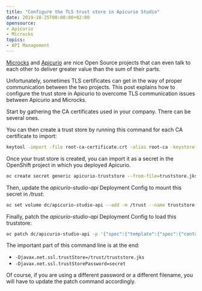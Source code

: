 ```yaml
---
title: "Configure the TLS trust store in Apicurio Studio"
date: 2019-10-25T00:00:00+02:00
opensource: 
- Apicurio
- Microcks
topics:
- API Management
---
```


[Microcks](http://microcks.github.io) and [Apicurio](https://www.apicur.io/) are nice Open Source projects that can even talk to each other to deliver greater value than the sum of their parts.

Unfortunately, sometimes TLS certificates can get in the way of proper communication between the two projects.
This post explains how to configure the trust store in Apicurio to overcome TLS communication issues between Apicurio and Microcks.

Start by gathering the CA certificates used in your company. There can be several ones.

You can then create a trust store by running this command for each CA certificate to import:

```sh
keytool -import -file root-ca-certificate.crt -alias root-ca -keystore truststore.jks -storepass secret -trustcacerts -noprompt
```

Once your trust store is created, you can import it as a secret in the OpenShift project in which you deployed Apicurio.

```sh
oc create secret generic apicurio-truststore --from-file=truststore.jks
```

Then, update the *apicurio-studio-api* Deployment Config to mount this secret in */trust*:

```sh
oc set volume dc/apicurio-studio-api --add -m /trust --name truststore -t secret --secret-name=apicurio-truststore
```

Finally, patch the *apicurio-studio-api* Deployment Config to load this truststore:

```sh
oc patch dc/apicurio-studio-api -p '{"spec":{"template":{"spec":{"containers":[{"name":"apicurio-studio-api","args":["/bin/sh","-c","java -jar /opt/apicurio/apicurio-studio-api-thorntail.jar     -Xms${APICURIO_MIN_HEAP}     -Xmx${APICURIO_MAX_HEAP}     -Dthorntail.port.offset=${APICURIO_PORT_OFFSET}     -Dthorntail.datasources.data-sources.ApicurioDS.driver-name=${APICURIO_DB_DRIVER_NAME}     -Dthorntail.datasources.data-sources.ApicurioDS.connection-url=${APICURIO_DB_CONNECTION_URL}     -Dthorntail.datasources.data-sources.ApicurioDS.user-name=${APICURIO_DB_USER_NAME}     -Dthorntail.datasources.data-sources.ApicurioDS.password=${APICURIO_DB_PASSWORD}     -Dthorntail.datasources.data-sources.ApicurioDS.valid-connection-checker-class-name=${APICURIO_DB_VALID_CONNECTION_CHECKER_CLASS_NAME}     -Dthorntail.datasources.data-sources.ApicurioDS.validate-on-match=${APICURIO_DB_VALID_ON_MATCH}     -Dthorntail.datasources.data-sources.ApicurioDS.background-validation=${APICURIO_DB_BACKGROUND_VALIDATION}     -Dthorntail.datasources.data-sources.ApicurioDS.exception-sorter-class-name=${APICURIO_DB_EXCEPTION_SORTER_CLASS_NAME}     -Dapicurio.hub.storage.jdbc.init=${APICURIO_DB_INITIALIZE}     -Dapicurio.hub.storage.jdbc.type=${APICURIO_DB_TYPE}     -Dapicurio.kc.auth.rootUrl=${APICURIO_KC_AUTH_URL}     -Dapicurio.kc.auth.realm=${APICURIO_KC_REALM}     -Dthorntail.logging=${APICURIO_LOGGING_LEVEL} -Djavax.net.ssl.trustStore=/trust/truststore.jks -Djavax.net.ssl.trustStorePassword=secret"]}]}}}}'
```

The important part of this command line is at the end:

- `-Djavax.net.ssl.trustStore=/trust/truststore.jks`
- `-Djavax.net.ssl.trustStorePassword=secret`

Of course, if you are using a different password or a different filename, you will have to update the patch command accordingly.
